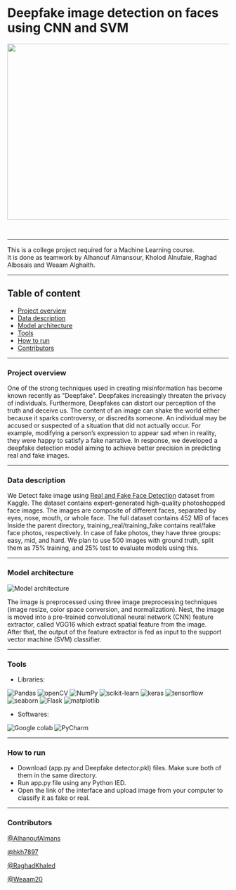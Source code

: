 # Deepfake image detection on faces using CNN and SVM

<div align="center">
<p>
<img src="readme_images/project_display.gif" width="700" height="400"/>
</p>
<br>
<div>
</div>
</div>


---
This is a college project required for a Machine Learning course.<br>
It is done as teamwork by Alhanouf Almansour, Kholod Alnufaie, Raghad Albosais and Weaam Alghaith.

---
## Table of content
* [Project overview](#project-overview)
* [Data description](#data-description)
* [Model architecture](#model-architecture)
* [Tools](#tools)
* [How to run](#how-to-run)
* [Contributors](#contributors)
---

### Project overview

One of the strong techniques used in creating misinformation has become known recently as "Deepfake".
Deepfakes increasingly threaten the privacy of individuals. Furthermore, Deepfakes can distort our perception of the truth and deceive us.
The content of an image can shake the world either because it sparks controversy, or discredits someone. 
An individual may be accused or suspected of a situation that did not actually occur. 
For example, modifying a person’s expression to appear sad when in reality, they were happy to satisfy a fake narrative. 
In response, we developed a deepfake detection model aiming to achieve better precision in predicting real and fake images.

---

### Data description

We Detect fake image using [Real and Fake Face Detection](https://www.kaggle.com/datasets/ciplab/real-and-fake-face-detection) dataset from Kaggle.
The dataset contains expert-generated high-quality photoshopped face images. 
The images are composite of different faces, separated by eyes, nose, mouth, or whole face. 
The full dataset contains 452 MB of faces Inside the parent directory, training_real/training_fake contains real/fake face photos, respectively. 
In case of fake photos, they have three groups: easy, mid, and hard. We plan to use 500 images with ground truth, split them as 75% training, and 25% test to evaluate models using this.


---

### Model architecture

![Model architecture](https://user-images.githubusercontent.com/68460588/166117329-f3a011bc-9a74-479f-81bc-1d8247d12af7.jpg)

The image is preprocessed using three image preprocessing techniques (image resize, color space conversion, and normalization). 
Nest, the image is moved into a pre-trained convolutional neural network (CNN) feature extractor, called VGG16 which extract spatial feature from the image.  
After that, the output of the feature extractor is fed as input to the support vector machine (SVM) classifier.

---

### Tools

- Libraries: 

![Pandas](https://img.shields.io/badge/pandas-330F63??style=flat&logo=pandas&logoColor=white)
![openCV](https://img.shields.io/badge/openCV-%23F7931E.svg??style=flat&logo=openCV&logoColor=black&color=9cf)
![NumPy](https://img.shields.io/badge/numpy-%23013243.svg??style=flat&logo=numpy&logoColor=white)
![scikit-learn](https://img.shields.io/badge/scikit--learn-%23F7931E.svg??style=flat&logo=scikit-learn&logoColor=white)
![keras](https://img.shields.io/badge/keras-%23000.svg??style=flat&logo=keras&logoColor=white&color=red)
![tensorflow](https://img.shields.io/badge/tensorflow-%23000.svg??style=flat&logo=tensorflow&logoColor=white&color=green)
![seaborn](https://img.shields.io/badge/seaborn-%2006600.svg??style=flat&color=blue)
![Flask](https://img.shields.io/badge/Flask-%233F4F75.svg??style=flat&logo=flask&logoColor=white)
![matplotlib](https://img.shields.io/badge/matplotlib-%233F4F75.svg??style=flat&&logo=matplotlib&color=yellow)


- Softwares: 

![Google colab](https://img.shields.io/badge/Googlel%20Colab-0078d7.svg??style=flat&logo=google-colab&logoColor=orang)
![PyCharm](https://img.shields.io/badge/PyCharm-%233F4F75.svg??style=flat&logo=pycharm&logoColor=white)

---

### How to run
-	Download (app.py and Deepfake detector.pkl) files. Make sure both of them in the same directory.
-	Run app.py file using any Python IED. 
-	Open the link of the interface and upload image from your computer to classify it as fake or real.


---

### Contributors

[@AlhanoufAlmans](https://github.com/AlhanoufAlmans)

[@hkh7897](https://github.com/hkh7897)

[@RaghadKhaled](https://github.com/RaghadKhaled)

[@Weaam20](https://github.com/Weaam20)
